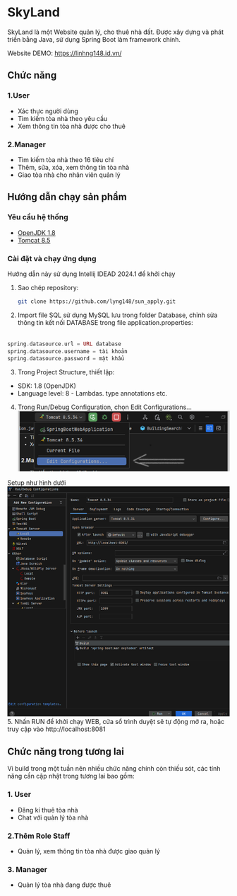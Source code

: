# SkyLand
SkyLand là một Website quản lý, cho thuê nhà đất. Được xây dựng và phát triển bằng Java, sử dụng Spring Boot làm framework chính.

Website DEMO:  https://linhng148.id.vn/
## Chức năng
### 1.User
- Xác thực người dùng
- Tìm kiếm tòa nhà theo yêu cầu
- Xem thông tin tòa nhà được cho thuê
### 2.Manager
- Tìm kiếm tòa nhà theo 16 tiêu chí
- Thêm, sửa, xóa, xem thông tin tòa nhà
- Giao tòa nhà cho nhân viên quản lý
## Hướng dẫn chạy sản phẩm
### Yêu cầu hệ thống
- [OpenJDK 1.8](https://www.oracle.com/java/technologies/javase/javase8-archive-downloads.html)
- [Tomcat 8.5](https://tomcat.apache.org/download-80.cgi)
###  Cài đặt và chạy ứng dụng
Hướng dẫn này sử dụng Intellij IDEAD 2024.1 để khởi chạy
1. Sao chép repository:
   ```sh
   git clone https://github.com/lyng148/sun_apply.git
2. Import file SQL sử dụng MySQL lưu trong folder Database, chỉnh sửa thông tin kết nối DATABASE trong file application.properties:
```php

spring.datasource.url = URL database
spring.datasource.username = tài khoản
spring.datasource.password = mật khẩu

```
3. Trong Project Structure, thiết lập:
- SDK: 1.8 (OpenJDK)
- Language level: 8 - Lambdas. type annotations etc.
4. Trong Run/Debug Configuration, chọn Edit Configurations... 
![img.png](img.png)

Setup như hình dưới
![img_1.png](img_1.png)
5. Nhấn RUN để khởi chạy WEB, cửa sổ trình duyệt sẽ tự động mở ra, hoặc truy cập vào http://localhost:8081

## Chức năng trong tương lai

Vì build trong một tuần nên nhiều chức năng chính còn thiếu sót, các tính năng cần cập nhật trong tương lai bao gồm:
### 1. User
- Đăng kí thuê tòa nhà
- Chat với quản lý tòa nhà
### 2.Thêm Role Staff
- Quản lý, xem thông tin tòa nhà được giao quản lý
### 3. Manager
- Quản lý tòa nhà đang được thuê